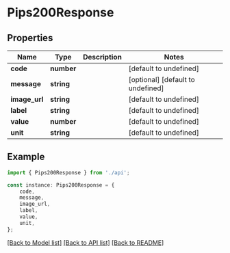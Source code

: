 # Pips200Response


## Properties

Name | Type | Description | Notes
------------ | ------------- | ------------- | -------------
**code** | **number** |  | [default to undefined]
**message** | **string** |  | [optional] [default to undefined]
**image_url** | **string** |  | [default to undefined]
**label** | **string** |  | [default to undefined]
**value** | **number** |  | [default to undefined]
**unit** | **string** |  | [default to undefined]

## Example

```typescript
import { Pips200Response } from './api';

const instance: Pips200Response = {
    code,
    message,
    image_url,
    label,
    value,
    unit,
};
```

[[Back to Model list]](../README.md#documentation-for-models) [[Back to API list]](../README.md#documentation-for-api-endpoints) [[Back to README]](../README.md)
